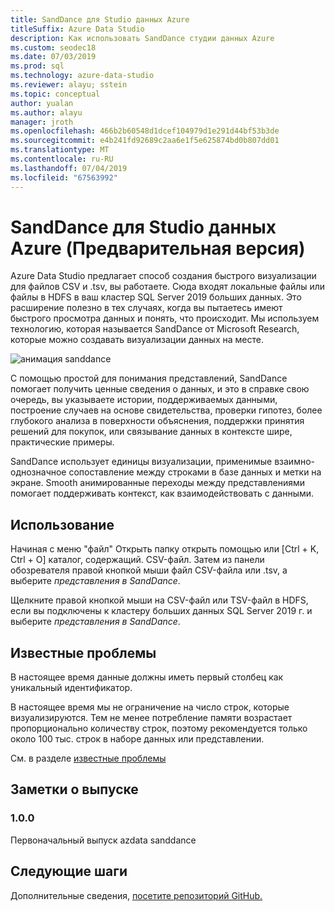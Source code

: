 ```yaml
---
title: SandDance для Studio данных Azure
titleSuffix: Azure Data Studio
description: Как использовать SandDance студии данных Azure
ms.custom: seodec18
ms.date: 07/03/2019
ms.prod: sql
ms.technology: azure-data-studio
ms.reviewer: alayu; sstein
ms.topic: conceptual
author: yualan
ms.author: alayu
manager: jroth
ms.openlocfilehash: 466b2b60548d1dcef104979d1e291d44bf53b3de
ms.sourcegitcommit: e4b241fd92689c2aa6e1f5e625874bd0b807dd01
ms.translationtype: MT
ms.contentlocale: ru-RU
ms.lasthandoff: 07/04/2019
ms.locfileid: "67563992"
---
```

# <a name="sanddance-for-azure-data-studio-preview"></a>SandDance для Studio данных Azure (Предварительная версия)
Azure Data Studio предлагает способ создания быстрого визуализации для файлов CSV и .tsv, вы работаете. Сюда входят локальные файлы или файлы в HDFS в ваш кластер SQL Server 2019 больших данных. Это расширение полезно в тех случаях, когда вы пытаетесь имеют быстрого просмотра данных и понять, что происходит. Мы используем технологию, которая называется SandDance от Microsoft Research, которые можно создавать визуализации данных на месте.

![анимация sanddance](https://user-images.githubusercontent.com/11507384/54236654-52d42800-44d1-11e9-859e-6c5d297a46d2.gif)

С помощью простой для понимания представлений, SandDance помогает получить ценные сведения о данных, и это в справке свою очередь, вы указываете истории, поддерживаемых данными, построение случаев на основе свидетельства, проверки гипотез, более глубокого анализа в поверхности объяснения, поддержки принятия решений для покупок, или связывание данных в контексте шире, практические примеры.

SandDance использует единицы визуализации, применимые взаимно-однозначное сопоставление между строками в базе данных и метки на экране.
Smooth анимированные переходы между представлениями помогает поддерживать контекст, как взаимодействовать с данными.

## <a name="usage"></a>Использование

Начиная с меню "файл" Открыть папку открыть помощью или [Ctrl + K, Ctrl + O] каталог, содержащий. CSV-файл.  Затем из панели обозревателя правой кнопкой мыши файл CSV-файла или .tsv, а выберите *представления в SandDance*.

Щелкните правой кнопкой мыши на CSV-файл или TSV-файл в HDFS, если вы подключены к кластеру больших данных SQL Server 2019 г. и выберите *представления в SandDance*.

## <a name="known-issues"></a>Известные проблемы

В настоящее время данные должны иметь первый столбец как уникальный идентификатор.

В настоящее время мы не ограничение на число строк, которые визуализируются. Тем не менее потребление памяти возрастает пропорционально количеству строк, поэтому рекомендуется только около 100 тыс. строк в наборе данных или представлении.

См. в разделе [известные проблемы](https://microsoft.github.io/SandDance/#known-issues)

## <a name="release-notes"></a>Заметки о выпуске

### <a name="100"></a>1.0.0

Первоначальный выпуск azdata sanddance

## <a name="next-steps"></a>Следующие шаги
Дополнительные сведения, [посетите репозиторий GitHub.](https://github.com/Microsoft/SandDance)

